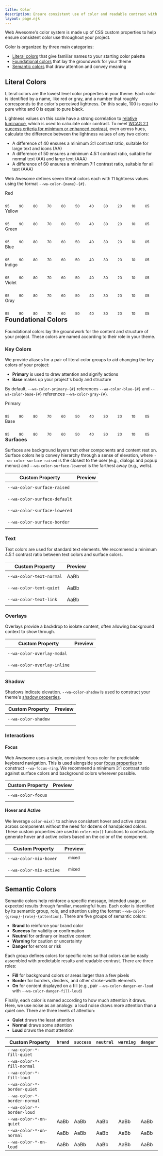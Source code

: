 ```yaml
---
title: Color
description: Ensure consistent use of color and readable contrast with Web Awesome's color properties.
layout: page.njk
---
```


<style>
  .color-name {
    font-weight: var(--wa-font-weight-semibold);
    margin-block-end: var(--wa-space-2xs);
  }
  .color-group {
    display: flex;
    align-items: start;
    gap: 0.25em;
    flex-wrap: nowrap;
  }
  .color-group + * {
    margin-block-start: var(--wa-space-xl);
  }
  .color-preview {
    flex: 1 1 auto;
  }
  .color-swatch {
    border-radius: var(--wa-corners-s);
    line-height: 2;
    height: 2em;
    padding-inline: var(--wa-space-xs);
  }
  .color-swatch.text-only {
    padding-inline: 0;
  }
</style>

Web Awesome's color system is made up of CSS custom properties to help ensure consistent color use throughout your project.

Color is organized by three main categories:

- [Literal colors](/#literal-colors) that give familiar names to your starting color palette
- [Foundational colors](/#foundational-colors) that lay the groundwork for your theme
- [Semantic colors](/#semantic-colors) that draw attention and convey meaning


## Literal Colors

Literal colors are the lowest level color properties in your theme. Each color is identified by a name, like red or gray, and a number that roughly corresponds to the color's perceived lightness. On this scale, 100 is equal to pure white and 0 is equal to pure black.

Lightness values on this scale have a strong correlation to [relative luminance](https://www.w3.org/WAI/GL/wiki/Relative_luminance), which is used to calculate color contrast. To meet [WCAG 2.1 success criteria for minimum or enhanced contrast](https://www.w3.org/TR/WCAG21/#contrast-minimum), even across hues, calculate the difference between the lightness values of any two colors:

- A difference of 40 ensures a minimum 3:1 contrast ratio, suitable for large text and icons (AA)
- A difference of 50 ensures a minimum 4.5:1 contrast ratio, suitable for normal text (AA) and large text (AAA)
- A difference of 60 ensures a minimum 7:1 contrast ratio, suitable for all text (AAA)

Web Awesome defines seven literal colors each with 11 lightness values using the format `--wa-color-{name}-{#}`.

<div class="color-name">Red</div>
<div class="color-group">
  <div class="color-preview">
    <div class="color-swatch" style="background-color: var(--wa-color-red-95)"></div>
    <small>95</small>
  </div>
  <div class="color-preview">
    <div class="color-swatch" style="background-color: var(--wa-color-red-90)"></div>
    <small>90</small>
  </div>
  <div class="color-preview">
    <div class="color-swatch" style="background-color: var(--wa-color-red-80)"></div>
    <small>80</small>
  </div>
  <div class="color-preview">
    <div class="color-swatch" style="background-color: var(--wa-color-red-70)"></div>
    <small>70</small>
  </div>
  <div class="color-preview">
    <div class="color-swatch" style="background-color: var(--wa-color-red-60)"></div>
    <small>60</small>
  </div>
  <div class="color-preview">
    <div class="color-swatch" style="background-color: var(--wa-color-red-50)"></div>
    <small>50</small>
  </div>
  <div class="color-preview">
    <div class="color-swatch" style="background-color: var(--wa-color-red-40)"></div>
    <small>40</small>
  </div>
  <div class="color-preview">
    <div class="color-swatch" style="background-color: var(--wa-color-red-30)"></div>
    <small>30</small>
  </div>
  <div class="color-preview">
    <div class="color-swatch" style="background-color: var(--wa-color-red-20)"></div>
    <small>20</small>
  </div>
  <div class="color-preview">
    <div class="color-swatch" style="background-color: var(--wa-color-red-10)"></div>
    <small>10</small>
  </div>
  <div class="color-preview">
    <div class="color-swatch" style="background-color: var(--wa-color-red-05)"></div>
    <small>05</small>
  </div>
</div>

<div class="color-name">Yellow</div>
<div class="color-group">
  <div class="color-preview">
    <div class="color-swatch" style="background-color: var(--wa-color-yellow-95)"></div>
    <small>95</small>
  </div>
  <div class="color-preview">
    <div class="color-swatch" style="background-color: var(--wa-color-yellow-90)"></div>
    <small>90</small>
  </div>
  <div class="color-preview">
    <div class="color-swatch" style="background-color: var(--wa-color-yellow-80)"></div>
    <small>80</small>
  </div>
  <div class="color-preview">
    <div class="color-swatch" style="background-color: var(--wa-color-yellow-70)"></div>
    <small>70</small>
  </div>
  <div class="color-preview">
    <div class="color-swatch" style="background-color: var(--wa-color-yellow-60)"></div>
    <small>60</small>
  </div>
  <div class="color-preview">
    <div class="color-swatch" style="background-color: var(--wa-color-yellow-50)"></div>
    <small>50</small>
  </div>
  <div class="color-preview">
    <div class="color-swatch" style="background-color: var(--wa-color-yellow-40)"></div>
    <small>40</small>
  </div>
  <div class="color-preview">
    <div class="color-swatch" style="background-color: var(--wa-color-yellow-30)"></div>
    <small>30</small>
  </div>
  <div class="color-preview">
    <div class="color-swatch" style="background-color: var(--wa-color-yellow-20)"></div>
    <small>20</small>
  </div>
  <div class="color-preview">
    <div class="color-swatch" style="background-color: var(--wa-color-yellow-10)"></div>
    <small>10</small>
  </div>
  <div class="color-preview">
    <div class="color-swatch" style="background-color: var(--wa-color-yellow-05)"></div>
    <small>05</small>
  </div>
</div>

<div class="color-name">Green</div>
<div class="color-group">
  <div class="color-preview">
    <div class="color-swatch" style="background-color: var(--wa-color-green-95)"></div>
    <small>95</small>
  </div>
  <div class="color-preview">
    <div class="color-swatch" style="background-color: var(--wa-color-green-90)"></div>
    <small>90</small>
  </div>
  <div class="color-preview">
    <div class="color-swatch" style="background-color: var(--wa-color-green-80)"></div>
    <small>80</small>
  </div>
  <div class="color-preview">
    <div class="color-swatch" style="background-color: var(--wa-color-green-70)"></div>
    <small>70</small>
  </div>
  <div class="color-preview">
    <div class="color-swatch" style="background-color: var(--wa-color-green-60)"></div>
    <small>60</small>
  </div>
  <div class="color-preview">
    <div class="color-swatch" style="background-color: var(--wa-color-green-50)"></div>
    <small>50</small>
  </div>
  <div class="color-preview">
    <div class="color-swatch" style="background-color: var(--wa-color-green-40)"></div>
    <small>40</small>
  </div>
  <div class="color-preview">
    <div class="color-swatch" style="background-color: var(--wa-color-green-30)"></div>
    <small>30</small>
  </div>
  <div class="color-preview">
    <div class="color-swatch" style="background-color: var(--wa-color-green-20)"></div>
    <small>20</small>
  </div>
  <div class="color-preview">
    <div class="color-swatch" style="background-color: var(--wa-color-green-10)"></div>
    <small>10</small>
  </div>
  <div class="color-preview">
    <div class="color-swatch" style="background-color: var(--wa-color-green-05)"></div>
    <small>05</small>
  </div>
</div>

<div class="color-name">Blue</div>
<div class="color-group">
  <div class="color-preview">
    <div class="color-swatch" style="background-color: var(--wa-color-blue-95)"></div>
    <small>95</small>
  </div>
  <div class="color-preview">
    <div class="color-swatch" style="background-color: var(--wa-color-blue-90)"></div>
    <small>90</small>
  </div>
  <div class="color-preview">
    <div class="color-swatch" style="background-color: var(--wa-color-blue-80)"></div>
    <small>80</small>
  </div>
  <div class="color-preview">
    <div class="color-swatch" style="background-color: var(--wa-color-blue-70)"></div>
    <small>70</small>
  </div>
  <div class="color-preview">
    <div class="color-swatch" style="background-color: var(--wa-color-blue-60)"></div>
    <small>60</small>
  </div>
  <div class="color-preview">
    <div class="color-swatch" style="background-color: var(--wa-color-blue-50)"></div>
    <small>50</small>
  </div>
  <div class="color-preview">
    <div class="color-swatch" style="background-color: var(--wa-color-blue-40)"></div>
    <small>40</small>
  </div>
  <div class="color-preview">
    <div class="color-swatch" style="background-color: var(--wa-color-blue-30)"></div>
    <small>30</small>
  </div>
  <div class="color-preview">
    <div class="color-swatch" style="background-color: var(--wa-color-blue-20)"></div>
    <small>20</small>
  </div>
  <div class="color-preview">
    <div class="color-swatch" style="background-color: var(--wa-color-blue-10)"></div>
    <small>10</small>
  </div>
  <div class="color-preview">
    <div class="color-swatch" style="background-color: var(--wa-color-blue-05)"></div>
    <small>05</small>
  </div>
</div>

<div class="color-name">Indigo</div>
<div class="color-group">
  <div class="color-preview">
    <div class="color-swatch" style="background-color: var(--wa-color-indigo-95)"></div>
    <small>95</small>
  </div>
  <div class="color-preview">
    <div class="color-swatch" style="background-color: var(--wa-color-indigo-90)"></div>
    <small>90</small>
  </div>
  <div class="color-preview">
    <div class="color-swatch" style="background-color: var(--wa-color-indigo-80)"></div>
    <small>80</small>
  </div>
  <div class="color-preview">
    <div class="color-swatch" style="background-color: var(--wa-color-indigo-70)"></div>
    <small>70</small>
  </div>
  <div class="color-preview">
    <div class="color-swatch" style="background-color: var(--wa-color-indigo-60)"></div>
    <small>60</small>
  </div>
  <div class="color-preview">
    <div class="color-swatch" style="background-color: var(--wa-color-indigo-50)"></div>
    <small>50</small>
  </div>
  <div class="color-preview">
    <div class="color-swatch" style="background-color: var(--wa-color-indigo-40)"></div>
    <small>40</small>
  </div>
  <div class="color-preview">
    <div class="color-swatch" style="background-color: var(--wa-color-indigo-30)"></div>
    <small>30</small>
  </div>
  <div class="color-preview">
    <div class="color-swatch" style="background-color: var(--wa-color-indigo-20)"></div>
    <small>20</small>
  </div>
  <div class="color-preview">
    <div class="color-swatch" style="background-color: var(--wa-color-indigo-10)"></div>
    <small>10</small>
  </div>
  <div class="color-preview">
    <div class="color-swatch" style="background-color: var(--wa-color-indigo-05)"></div>
    <small>05</small>
  </div>
</div>

<div class="color-name">Violet</div>
<div class="color-group">
  <div class="color-preview">
    <div class="color-swatch" style="background-color: var(--wa-color-violet-95)"></div>
    <small>95</small>
  </div>
  <div class="color-preview">
    <div class="color-swatch" style="background-color: var(--wa-color-violet-90)"></div>
    <small>90</small>
  </div>
  <div class="color-preview">
    <div class="color-swatch" style="background-color: var(--wa-color-violet-80)"></div>
    <small>80</small>
  </div>
  <div class="color-preview">
    <div class="color-swatch" style="background-color: var(--wa-color-violet-70)"></div>
    <small>70</small>
  </div>
  <div class="color-preview">
    <div class="color-swatch" style="background-color: var(--wa-color-violet-60)"></div>
    <small>60</small>
  </div>
  <div class="color-preview">
    <div class="color-swatch" style="background-color: var(--wa-color-violet-50)"></div>
    <small>50</small>
  </div>
  <div class="color-preview">
    <div class="color-swatch" style="background-color: var(--wa-color-violet-40)"></div>
    <small>40</small>
  </div>
  <div class="color-preview">
    <div class="color-swatch" style="background-color: var(--wa-color-violet-30)"></div>
    <small>30</small>
  </div>
  <div class="color-preview">
    <div class="color-swatch" style="background-color: var(--wa-color-violet-20)"></div>
    <small>20</small>
  </div>
  <div class="color-preview">
    <div class="color-swatch" style="background-color: var(--wa-color-violet-10)"></div>
    <small>10</small>
  </div>
  <div class="color-preview">
    <div class="color-swatch" style="background-color: var(--wa-color-violet-05)"></div>
    <small>05</small>
  </div>
</div>

<div class="color-name">Gray</div>
<div class="color-group">
  <div class="color-preview">
    <div class="color-swatch" style="background-color: var(--wa-color-gray-95)"></div>
    <small>95</small>
  </div>
  <div class="color-preview">
    <div class="color-swatch" style="background-color: var(--wa-color-gray-90)"></div>
    <small>90</small>
  </div>
  <div class="color-preview">
    <div class="color-swatch" style="background-color: var(--wa-color-gray-80)"></div>
    <small>80</small>
  </div>
  <div class="color-preview">
    <div class="color-swatch" style="background-color: var(--wa-color-gray-70)"></div>
    <small>70</small>
  </div>
  <div class="color-preview">
    <div class="color-swatch" style="background-color: var(--wa-color-gray-60)"></div>
    <small>60</small>
  </div>
  <div class="color-preview">
    <div class="color-swatch" style="background-color: var(--wa-color-gray-50)"></div>
    <small>50</small>
  </div>
  <div class="color-preview">
    <div class="color-swatch" style="background-color: var(--wa-color-gray-40)"></div>
    <small>40</small>
  </div>
  <div class="color-preview">
    <div class="color-swatch" style="background-color: var(--wa-color-gray-30)"></div>
    <small>30</small>
  </div>
  <div class="color-preview">
    <div class="color-swatch" style="background-color: var(--wa-color-gray-20)"></div>
    <small>20</small>
  </div>
  <div class="color-preview">
    <div class="color-swatch" style="background-color: var(--wa-color-gray-10)"></div>
    <small>10</small>
  </div>
  <div class="color-preview">
    <div class="color-swatch" style="background-color: var(--wa-color-gray-05)"></div>
    <small>05</small>
  </div>
</div>

## Foundational Colors

Foundational colors lay the groundwork for the content and structure of your project. These colors are named according to their role in your theme.

### Key Colors

We provide aliases for a pair of literal color groups to aid changing the key colors of your project:

- **Primary** is used to draw attention and signify actions
- **Base** makes up your project's body and structure

By default, `--wa-color-primary-{#}` references `--wa-color-blue-{#}` and `--wa-color-base-{#}` references `--wa-color-gray-{#}`.

<div class="color-name">Primary</div>
<div class="color-group">
  <div class="color-preview">
    <div class="color-swatch" style="background-color: var(--wa-color-primary-95)"></div>
    <small>95</small>
  </div>
  <div class="color-preview">
    <div class="color-swatch" style="background-color: var(--wa-color-primary-90)"></div>
    <small>90</small>
  </div>
  <div class="color-preview">
    <div class="color-swatch" style="background-color: var(--wa-color-primary-80)"></div>
    <small>80</small>
  </div>
  <div class="color-preview">
    <div class="color-swatch" style="background-color: var(--wa-color-primary-70)"></div>
    <small>70</small>
  </div>
  <div class="color-preview">
    <div class="color-swatch" style="background-color: var(--wa-color-primary-60)"></div>
    <small>60</small>
  </div>
  <div class="color-preview">
    <div class="color-swatch" style="background-color: var(--wa-color-primary-50)"></div>
    <small>50</small>
  </div>
  <div class="color-preview">
    <div class="color-swatch" style="background-color: var(--wa-color-primary-40)"></div>
    <small>40</small>
  </div>
  <div class="color-preview">
    <div class="color-swatch" style="background-color: var(--wa-color-primary-30)"></div>
    <small>30</small>
  </div>
  <div class="color-preview">
    <div class="color-swatch" style="background-color: var(--wa-color-primary-20)"></div>
    <small>20</small>
  </div>
  <div class="color-preview">
    <div class="color-swatch" style="background-color: var(--wa-color-primary-10)"></div>
    <small>10</small>
  </div>
  <div class="color-preview">
    <div class="color-swatch" style="background-color: var(--wa-color-primary-05)"></div>
    <small>05</small>
  </div>
</div>

<div class="color-name">Base</div>
<div class="color-group">
  <div class="color-preview">
    <div class="color-swatch" style="background-color: var(--wa-color-base-95)"></div>
    <small>95</small>
  </div>
  <div class="color-preview">
    <div class="color-swatch" style="background-color: var(--wa-color-base-90)"></div>
    <small>90</small>
  </div>
  <div class="color-preview">
    <div class="color-swatch" style="background-color: var(--wa-color-base-80)"></div>
    <small>80</small>
  </div>
  <div class="color-preview">
    <div class="color-swatch" style="background-color: var(--wa-color-base-70)"></div>
    <small>70</small>
  </div>
  <div class="color-preview">
    <div class="color-swatch" style="background-color: var(--wa-color-base-60)"></div>
    <small>60</small>
  </div>
  <div class="color-preview">
    <div class="color-swatch" style="background-color: var(--wa-color-base-50)"></div>
    <small>50</small>
  </div>
  <div class="color-preview">
    <div class="color-swatch" style="background-color: var(--wa-color-base-40)"></div>
    <small>40</small>
  </div>
  <div class="color-preview">
    <div class="color-swatch" style="background-color: var(--wa-color-base-30)"></div>
    <small>30</small>
  </div>
  <div class="color-preview">
    <div class="color-swatch" style="background-color: var(--wa-color-base-20)"></div>
    <small>20</small>
  </div>
  <div class="color-preview">
    <div class="color-swatch" style="background-color: var(--wa-color-base-10)"></div>
    <small>10</small>
  </div>
  <div class="color-preview">
    <div class="color-swatch" style="background-color: var(--wa-color-base-05)"></div>
    <small>05</small>
  </div>
</div>

### Surfaces

Surfaces are background layers that other components and content rest on. Surface colors help convey hierarchy through a sense of elevation, where `--wa-color-surface-raised` is the closest to the user (e.g., dialogs and popup menus) and `--wa-color-surface-lowered` is the farthest away (e.g., wells).

| Custom Property               |  Preview                        |
| ----------------------------- | ------------------------------- |
| `--wa-color-surface-raised`   | <div class="color-preview"><div class="color-swatch" style="background-color: var(--wa-color-surface-raised); box-shadow:var(--wa-shadow-level-1)"></div></div> |
| `--wa-color-surface-default`  | <div class="color-preview"><div class="color-swatch" style="background-color: var(--wa-color-surface-default)"></div></div> |
| `--wa-color-surface-lowered`  | <div class="color-preview"><div class="color-swatch" style="background-color: var(--wa-color-surface-lowered); box-shadow:var(--wa-shadow-inset)"></div></div> |
| `--wa-color-surface-border`   | <div class="color-preview"><div class="color-swatch" style="border: var(--wa-border-width-s) solid var(--wa-color-surface-border)"></div></div> |

### Text

Text colors are used for standard text elements. We recommend a minimum 4.5:1 contrast ratio between text colors and surface colors.

| Custom Property               |  Preview                        |
| ----------------------------- | ------------------------------- |
| `--wa-color-text-normal`   | <div class="color-preview"><div class="color-swatch text-only" style="color: var(--wa-color-text-normal)">AaBb</div></div> |
| `--wa-color-text-quiet`  | <div class="color-preview"><div class="color-swatch text-only" style="color: var(--wa-color-text-quiet)">AaBb</div></div> |
| `--wa-color-text-link`  | <div class="color-preview"><div class="color-swatch text-only" style="color: var(--wa-color-text-link)">AaBb</div></div> |

### Overlays

Overlays provide a backdrop to isolate content, often allowing background context to show through. 

| Custom Property               |  Preview                        |
| ----------------------------- | ------------------------------- |
| `--wa-color-overlay-modal`   | <div class="color-preview"><div class="color-swatch" style="background-color: var(--wa-color-overlay-modal)"></div></div> |
| `--wa-color-overlay-inline`  | <div class="color-preview"><div class="color-swatch" style="background-color: var(--wa-color-overlay-inline)"></div></div> |

### Shadow

Shadows indicate elevation. `--wa-color-shadow` is used to construct your theme's [shadow properties](/docs/theming/shadows).

| Custom Property               |  Preview                        |
| ----------------------------- | ------------------------------- |
| `--wa-color-shadow`   | <div class="color-preview"><div class="color-swatch" style="background-color: var(--wa-color-shadow)"></div></div> |

### Interactions

#### Focus

Web Awesome uses a single, consistent focus color for predictable keyboard navigation. This is used alongside your [focus properties](/docs/theming/extras) to construct `--wa-focus-ring`. We recommend a minimum 3:1 contrast ratio against surface colors and background colors wherever possible.

| Custom Property               |  Preview                        |
| ----------------------------- | ------------------------------- |
| `--wa-color-focus`   | <div class="color-preview"><div class="color-swatch" style="outline: var(--wa-focus-ring)"></div></div> |

#### Hover and Active

We leverage `color-mix()` to achieve consistent hover and active states across components without the need for dozens of handpicked colors. These custom properties are used in `color-mix()` functions to contextually generate hover and active colors based on the color of the component.

| Custom Property               |  Preview                        |
| ----------------------------- | ------------------------------- |
| `--wa-color-mix-hover`   | <div class="color-preview"><div class="color-swatch" style="text-align: center; background-image: linear-gradient(to right, color-mix(in oklab, transparent, var(--wa-color-mix-hover)) 25%, color-mix(in oklab, var(--wa-color-brand-fill-loud), var(--wa-color-mix-hover)) 25%, color-mix(in oklab, var(--wa-color-brand-fill-loud), var(--wa-color-mix-hover)) 75%, var(--wa-color-brand-fill-loud) 75%, var(--wa-color-brand-fill-loud))"><small style="color:var(--wa-color-brand-on-loud)">mixed</small></div></div> |
| `--wa-color-mix-active`   | <div class="color-preview"><div class="color-swatch" style="text-align: center; background-image: linear-gradient(to right, color-mix(in oklab, transparent, var(--wa-color-mix-active)) 25%, color-mix(in oklab, var(--wa-color-brand-fill-loud), var(--wa-color-mix-active)) 25%, color-mix(in oklab, var(--wa-color-brand-fill-loud), var(--wa-color-mix-active)) 75%, var(--wa-color-brand-fill-loud) 75%, var(--wa-color-brand-fill-loud))"><small style="color:var(--wa-color-brand-on-loud);">mixed</small></div></div> |


## Semantic Colors

Semantic colors help reinforce a specific message, intended usage, or expected results through familiar, meaningful hues. Each color is identified by its semantic group, role, and attention using the format `--wa-color-{group}-{role}-{attention}`. There are five groups of semantic colors:

- **Brand** to reinforce your brand color
- **Success** for validity or confirmation
- **Neutral** for ordinary or inactive content
- **Warning** for caution or uncertainty
- **Danger** for errors or risk

Each group defines colors for specific roles so that colors can be easily assembled with predictable results and readable contrast. There are three roles:

- **Fill** for background colors or areas larger than a few pixels
- **Border** for borders, dividers, and other stroke-width elements
- **On** for content displayed on a fill (e.g., pair `--wa-color-danger-on-loud` with `--wa-color-danger-fill-loud`)

Finally, each color is named according to how much attention it draws. Here, we use noise as an analogy: a loud noise draws more attention than a quiet one. There are three levels of attention:

- **Quiet** draws the least attention
- **Normal** draws some attention
- **Loud** draws the most attention

| Custom Property               |  <code>brand</code>             |  <code>success</code>           |  <code>neutral</code>           |  <code>warning</code>           | <code>danger</code>             |
| ----------------------------- | ------------------------------- | ------------------------------- | ------------------------------- | ------------------------------- | ------------------------------- |
| `--wa-color-*-fill-quiet`   | <div class="color-preview"><div class="color-swatch" style="background-color: var(--wa-color-brand-fill-quiet)"></div></div> |  <div class="color-preview"><div class="color-swatch" style="background-color: var(--wa-color-success-fill-quiet)"></div></div> | <div class="color-preview"><div class="color-swatch" style="background-color: var(--wa-color-neutral-fill-quiet)"></div></div> | <div class="color-preview"><div class="color-swatch" style="background-color: var(--wa-color-warning-fill-quiet)"></div></div> | <div class="color-preview"><div class="color-swatch" style="background-color: var(--wa-color-danger-fill-quiet)"></div></div> |
| `--wa-color-*-fill-normal`   | <div class="color-preview"><div class="color-swatch" style="background-color: var(--wa-color-brand-fill-normal)"></div></div> | <div class="color-preview"><div class="color-swatch" style="background-color: var(--wa-color-success-fill-normal)"></div></div> |<div class="color-preview"><div class="color-swatch" style="background-color: var(--wa-color-neutral-fill-normal)"></div></div> | <div class="color-preview"><div class="color-swatch" style="background-color: var(--wa-color-warning-fill-normal)"></div></div> | <div class="color-preview"><div class="color-swatch" style="background-color: var(--wa-color-danger-fill-normal)"></div></div> |
| `--wa-color-*-fill-loud`   | <div class="color-preview"><div class="color-swatch" style="background-color: var(--wa-color-brand-fill-loud)"></div></div> | <div class="color-preview"><div class="color-swatch" style="background-color: var(--wa-color-success-fill-loud)"></div></div> | <div class="color-preview"><div class="color-swatch" style="background-color: var(--wa-color-neutral-fill-loud)"></div></div> |  <div class="color-preview"><div class="color-swatch" style="background-color: var(--wa-color-warning-fill-loud)"></div></div> |  <div class="color-preview"><div class="color-swatch" style="background-color: var(--wa-color-danger-fill-loud)"></div></div> |
| `--wa-color-*-border-quiet`   | <div class="color-preview"><div class="color-swatch" style="border: var(--wa-border-width-s) solid var(--wa-color-brand-border-quiet)"></div></div> | <div class="color-preview"><div class="color-swatch" style="border: var(--wa-border-width-s) solid var(--wa-color-success-border-quiet)"></div></div> | <div class="color-preview"><div class="color-swatch" style="border: var(--wa-border-width-s) solid var(--wa-color-neutral-border-quiet)"></div></div> | <div class="color-preview"><div class="color-swatch" style="border: var(--wa-border-width-s) solid var(--wa-color-warning-border-quiet)"></div></div> | <div class="color-preview"><div class="color-swatch" style="border: var(--wa-border-width-s) solid var(--wa-color-danger-border-quiet)"></div></div> |
| `--wa-color-*-border-normal`   | <div class="color-preview"><div class="color-swatch" style="border: var(--wa-border-width-s) solid var(--wa-color-brand-border-normal)"></div></div> | <div class="color-preview"><div class="color-swatch" style="border: var(--wa-border-width-s) solid var(--wa-color-success-border-normal)"></div></div> | <div class="color-preview"><div class="color-swatch" style="border: var(--wa-border-width-s) solid var(--wa-color-neutral-border-normal)"></div></div> | <div class="color-preview"><div class="color-swatch" style="border: var(--wa-border-width-s) solid var(--wa-color-warning-border-normal)"></div></div> | <div class="color-preview"><div class="color-swatch" style="border: var(--wa-border-width-s) solid var(--wa-color-danger-border-normal)"></div></div> |
| `--wa-color-*-border-loud`   | <div class="color-preview"><div class="color-swatch" style="border: var(--wa-border-width-s) solid var(--wa-color-brand-border-loud)"></div></div> | <div class="color-preview"><div class="color-swatch" style="border: var(--wa-border-width-s) solid var(--wa-color-success-border-loud)"></div></div> | <div class="color-preview"><div class="color-swatch" style="border: var(--wa-border-width-s) solid var(--wa-color-neutral-border-loud)"></div></div> | <div class="color-preview"><div class="color-swatch" style="border: var(--wa-border-width-s) solid var(--wa-color-warning-border-loud)"></div></div> | <div class="color-preview"><div class="color-swatch" style="border: var(--wa-border-width-s) solid var(--wa-color-danger-border-loud)"></div></div> |
| `--wa-color-*-on-quiet`  | <div class="color-preview"><div class="color-swatch" style="background-color: var(--wa-color-brand-fill-quiet); color: var(--wa-color-brand-on-quiet)">AaBb</div></div> | <div class="color-preview"><div class="color-swatch" style="background-color: var(--wa-color-success-fill-quiet); color: var(--wa-color-success-on-quiet)">AaBb</div></div> | <div class="color-preview"><div class="color-swatch" style="background-color: var(--wa-color-neutral-fill-quiet); color: var(--wa-color-neutral-on-quiet)">AaBb</div></div> | <div class="color-preview"><div class="color-swatch" style="background-color: var(--wa-color-warning-fill-quiet); color: var(--wa-color-warning-on-quiet)">AaBb</div></div> | <div class="color-preview"><div class="color-swatch" style="background-color: var(--wa-color-danger-fill-quiet); color: var(--wa-color-danger-on-quiet)">AaBb</div></div> |
| `--wa-color-*-on-normal`  | <div class="color-preview"><div class="color-swatch" style="background-color: var(--wa-color-brand-fill-normal); color: var(--wa-color-brand-on-normal)">AaBb</div></div> | <div class="color-preview"><div class="color-swatch" style="background-color: var(--wa-color-success-fill-normal); color: var(--wa-color-success-on-normal)">AaBb</div></div> | <div class="color-preview"><div class="color-swatch" style="background-color: var(--wa-color-neutral-fill-normal); color: var(--wa-color-neutral-on-normal)">AaBb</div></div> | <div class="color-preview"><div class="color-swatch" style="background-color: var(--wa-color-warning-fill-normal); color: var(--wa-color-warning-on-normal)">AaBb</div></div> | <div class="color-preview"><div class="color-swatch" style="background-color: var(--wa-color-danger-fill-normal); color: var(--wa-color-danger-on-normal)">AaBb</div></div> |
| `--wa-color-*-on-loud`  | <div class="color-preview"><div class="color-swatch" style="background-color: var(--wa-color-brand-fill-loud); color: var(--wa-color-brand-on-loud)">AaBb</div></div> | <div class="color-preview"><div class="color-swatch" style="background-color: var(--wa-color-success-fill-loud); color: var(--wa-color-success-on-loud)">AaBb</div></div> | <div class="color-preview"><div class="color-swatch" style="background-color: var(--wa-color-neutral-fill-loud); color: var(--wa-color-neutral-on-loud)">AaBb</div></div> | <div class="color-preview"><div class="color-swatch" style="background-color: var(--wa-color-warning-fill-loud); color: var(--wa-color-warning-on-loud)">AaBb</div></div> | <div class="color-preview"><div class="color-swatch" style="background-color: var(--wa-color-danger-fill-loud); color: var(--wa-color-danger-on-loud)">AaBb</div></div> |